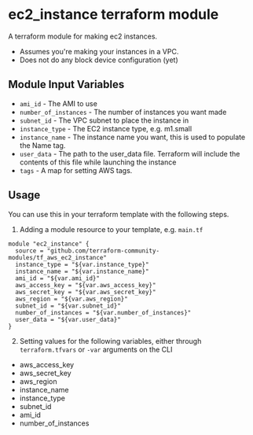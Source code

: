 ec2_instance terraform module
=======================

A terraform module for making ec2 instances.
* Assumes you're making your instances in a VPC.
* Does not do any block device configuration (yet)

Module Input Variables
----------------------

- `ami_id` - The AMI to use
- `number_of_instances`  - The number of instances you want made
- `subnet_id` - The VPC subnet to place the instance in
- `instance_type` - The EC2 instance type, e.g. m1.small
- `instance_name` - The instance name you want, this is used to populate
    the Name tag.
- `user_data` - The path to the user_data file. Terraform will include the contents of this file while launching the instance
- `tags` - A map for setting AWS tags.

Usage
-----

You can use this in your terraform template with the following steps.

1. Adding a module resource to your template, e.g. `main.tf`

```
module "ec2_instance" {
  source = "github.com/terraform-community-modules/tf_aws_ec2_instance"
  instance_type = "${var.instance_type}"
  instance_name = "${var.instance_name}"
  ami_id = "${var.ami_id}"
  aws_access_key = "${var.aws_access_key}"
  aws_secret_key = "${var.aws_secret_key}"
  aws_region = "${var.aws_region}"
  subnet_id = "${var.subnet_id}"
  number_of_instances = "${var.number_of_instances}"
  user_data = "${var.user_data}"
}
```

2. Setting values for the following variables, either through `terraform.tfvars` or `-var` arguments on the CLI

- aws_access_key
- aws_secret_key
- aws_region
- instance_name
- instance_type
- subnet_id
- ami_id
- number_of_instances

